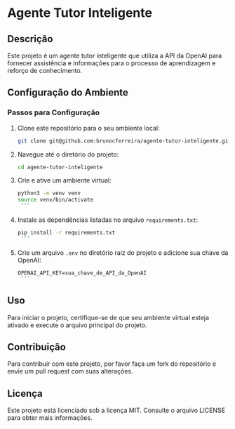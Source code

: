 # Agente Tutor Inteligente

## Descrição

Este projeto é um agente tutor inteligente que utiliza a API da OpenAI para fornecer assistência e informações para o processo de aprendizagem e reforço de conhecimento.

## Configuração do Ambiente

### Passos para Configuração

1. Clone este repositório para o seu ambiente local:
   ```bash
   git clone git@github.com:brunocferreira/agente-tutor-inteligente.git
   ```
2. Navegue até o diretório do projeto:
   ```bash
   cd agente-tutor-inteligente
   ```
3. Crie e ative um ambiente virtual:
   ````bash
   python3 -m venv venv
   source venv/bin/activate
   	```
   ````
4. Instale as dependências listadas no arquivo `requirements.txt`:
   ````bash
   pip install -r requirements.txt
   	```
   ````
5. Crie um arquivo `.env` no diretório raiz do projeto e adicione sua chave da OpenAI:
   ````Plaintext
   OPENAI_API_KEY=sua_chave_de_API_da_OpenAI
   	```
   ````

## Uso

Para iniciar o projeto, certifique-se de que seu ambiente virtual esteja ativado e execute o arquivo principal do projeto.

## Contribuição

Para contribuir com este projeto, por favor faça um fork do repositório e envie um pull request com suas alterações.

## Licença

Este projeto está licenciado sob a licença MIT. Consulte o arquivo LICENSE para obter mais informações.
